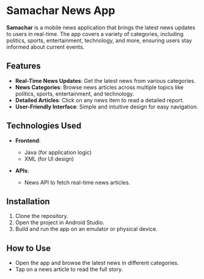 # Samachar News App

**Samachar** is a mobile news application that brings the latest news updates to users in real-time. The app covers a variety of categories, including politics, sports, entertainment, technology, and more, ensuring users stay informed about current events.

## Features

- **Real-Time News Updates**: Get the latest news from various categories.
- **News Categories**: Browse news articles across multiple topics like politics, sports, entertainment, and technology.
- **Detailed Articles**: Click on any news item to read a detailed report.
- **User-Friendly Interface**: Simple and intuitive design for easy navigation.

## Technologies Used

- **Frontend**: 
  - Java (for application logic)
  - XML (for UI design)
  
- **APIs**: 
  - News API to fetch real-time news articles.

## Installation

1. Clone the repository.
2. Open the project in Android Studio.
3. Build and run the app on an emulator or physical device.

## How to Use

- Open the app and browse the latest news in different categories.
- Tap on a news article to read the full story.
